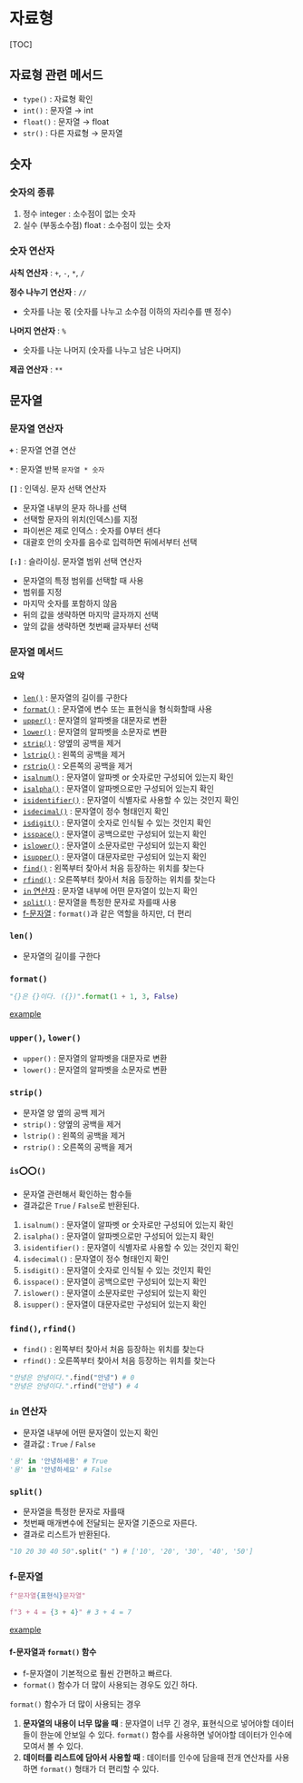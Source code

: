 # 자료형

[TOC]

## 자료형 관련 메서드

- `type()` : 자료형 확인
- `int()` : 문자열 → int
- `float()` : 문자열 → float
- `str()` : 다른 자료형 → 문자열

## 숫자

### 숫자의 종류

1. 정수 integer : 소수점이 없는 숫자
2. 실수 (부동소수점) float : 소수점이 있는 숫자

### 숫자 연산자

**사칙 연산자** : `+`, `-`, `*`, `/`

**정수 나누기 연산자** : `//`

- 숫자를 나눈 몫 (숫자를 나누고 소수점 이하의 자리수를 뗀 정수)

**나머지 연산자** : `%`

- 숫자를 나눈 나머지 (숫자를 나누고 남은 나머지)

**제곱 연산자** : `**`

## 문자열

### 문자열 연산자

**`+`** : 문자열 연결 연산

**`*`** : 문자열 반복 `문자열 * 숫자`

**`[]`** : 인덱싱. 문자 선택 연산자

- 문자열 내부의 문자 하나를 선택
- 선택할 문자의 위치(인덱스)를 지정
- 파이썬은 제로 인덱스 : 숫자를 0부터 센다
- 대괄호 안의 숫자를 음수로 입력하면 뒤에서부터 선택

**`[:]`** : 슬라이싱. 문자열 범위 선택 연산자

- 문자열의 특정 범위를 선택할 때 사용
- 범위를 지정
- 마지막 숫자를 포함하지 않음
- 뒤의 값을 생략하면 마지막 글자까지 선택
- 앞의 값을 생략하면 첫번째 글자부터 선택

### 문자열 메서드

#### 요약

- [`len()`](#len) : 문자열의 길이를 구한다
- [`format()`](#format) : 문자열에 변수 또는 표현식을 형식화할때 사용
- [`upper()`](#upper-lower) : 문자열의 알파벳을 대문자로 변환
- [`lower()`](#upper-lower) : 문자열의 알파벳을 소문자로 변환
- [`strip()`](#strip) : 양옆의 공백을 제거
- [`lstrip()`](#strip) : 왼쪽의 공백을 제거
- [`rstrip()`](#strip) : 오른쪽의 공백을 제거
- [`isalnum()`](#is️️) : 문자열이 알파벳 or 숫자로만 구성되어 있는지 확인
- [`isalpha()`](#is️️) : 문자열이 알파벳으로만 구성되어 있는지 확인
- [`isidentifier()`](#is️️) : 문자열이 식별자로 사용할 수 있는 것인지 확인
- [`isdecimal()`](#is️️) : 문자열이 정수 형태인지 확인
- [`isdigit()`](#is️️) : 문자열이 숫자로 인식될 수 있는 것인지 확인
- [`isspace()`](#is️️) : 문자열이 공백으로만 구성되어 있는지 확인
- [`islower()`](#is️️) : 문자열이 소문자로만 구성되어 있는지 확인
- [`isupper()`](#is️️) : 문자열이 대문자로만 구성되어 있는지 확인
- [`find()`](#find-rfind) : 왼쪽부터 찾아서 처음 등장하는 위치를 찾는다
- [`rfind()`](#find-rfind) : 오른쪽부터 찾아서 처음 등장하는 위치를 찾는다
- [`in` 연산자](#in-연산자) : 문자열 내부에 어떤 문자열이 있는지 확인
- [`split()`](#split) : 문자열을 특정한 문자로 자를때 사용
- [f-문자열](#f-문자열) : `format()`과 같은 역할을 하지만, 더 편리


### `len()`

- 문자열의 길이를 구한다

### `format()`

```py
"{}은 {}이다. ({})".format(1 + 1, 3, False)
```

[example](example/format().py)

### `upper()`, `lower()`

- `upper()` : 문자열의 알파벳을 대문자로 변환
- `lower()` : 문자열의 알파벳을 소문자로 변환

### `strip()`

- 문자열 양 옆의 공백 제거
- `strip()` : 양옆의 공백을 제거
- `lstrip()` : 왼쪽의 공백을 제거
- `rstrip()` : 오른쪽의 공백을 제거

### `is⭕️⭕️()`

- 문자열 관련해서 확인하는 함수들
- 결과값은 `True` / `False`로 반환된다.

1. `isalnum()` : 문자열이 알파벳 or 숫자로만 구성되어 있는지 확인
2. `isalpha()` : 문자열이 알파벳으로만 구성되어 있는지 확인
3. `isidentifier()` : 문자열이 식별자로 사용할 수 있는 것인지 확인
4. `isdecimal()` : 문자열이 정수 형태인지 확인
5. `isdigit()` : 문자열이 숫자로 인식될 수 있는 것인지 확인
6. `isspace()` : 문자열이 공백으로만 구성되어 있는지 확인
7. `islower()` : 문자열이 소문자로만 구성되어 있는지 확인
8. `isupper()` : 문자열이 대문자로만 구성되어 있는지 확인

### `find()`, `rfind()`

- `find()` : 왼쪽부터 찾아서 처음 등장하는 위치를 찾는다
- `rfind()` : 오른쪽부터 찾아서 처음 등장하는 위치를 찾는다

```py
"안녕은 안녕이다.".find("안녕") # 0
"안녕은 안녕이다.".rfind("안녕") # 4
```

### `in` 연산자

- 문자열 내부에 어떤 문자열이 있는지 확인
- 결과값 : `True` / `False`

```py
'용' in '안녕하세용' # True
'용' in '안녕하세요' # False
```

### `split()`

- 문자열을 특정한 문자로 자를때
- 첫번째 매개변수에 전달되는 문자열 기준으로 자른다.
- 결과로 리스트가 반환된다.

```py
"10 20 30 40 50".split(" ") # ['10', '20', '30', '40', '50']
```

### f-문자열

```py
f"문자열{표현식}문자열"
```

```py
f"3 + 4 = {3 + 4}" # 3 + 4 = 7
```

[example](example/fStrings.py)

#### f-문자열과 `format()` 함수

- f-문자열이 기본적으로 훨씬 간편하고 빠르다.
- `format()` 함수가 더 많이 사용되는 경우도 있긴 하다.

`format()` 함수가 더 많이 사용되는 경우

1. **문자열의 내용이 너무 많을 때** : 문자열이 너무 긴 경우, 표현식으로 넣어야할 데이터들이 한눈에 안보일 수 있다. `format()` 함수를 사용하면 넣어야할 데이터가 인수에 모여서 볼 수 있다.
2. **데이터를 리스트에 담아서 사용할 때** : 데이터를 인수에 담을때 전개 연산자를 사용하면 `format()` 형태가 더 편리할 수 있다.
